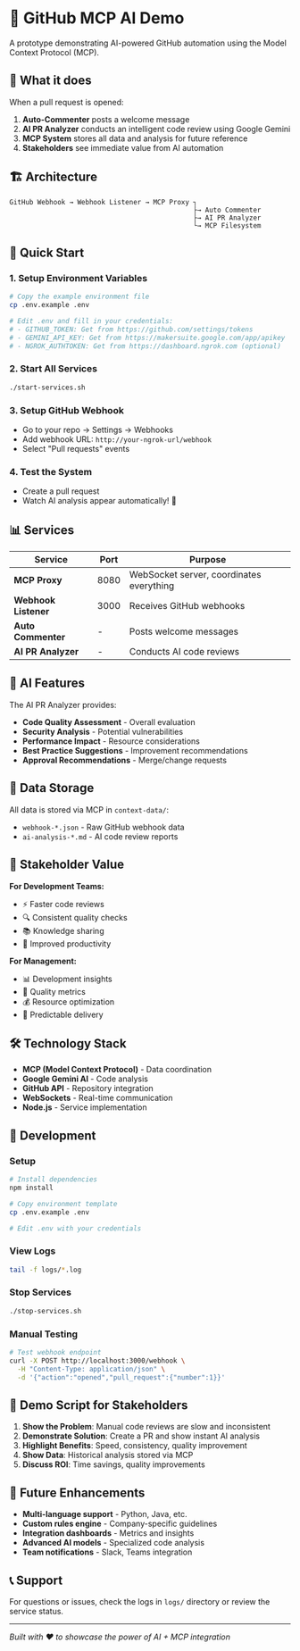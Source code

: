 # 🤖 GitHub MCP AI Demo

A prototype demonstrating AI-powered GitHub automation using the Model Context Protocol (MCP).

## 🎯 What it does

When a pull request is opened:

1. **Auto-Commenter** posts a welcome message
2. **AI PR Analyzer** conducts an intelligent code review using Google Gemini
3. **MCP System** stores all data and analysis for future reference
4. **Stakeholders** see immediate value from AI automation

## 🏗️ Architecture

```
GitHub Webhook → Webhook Listener → MCP Proxy ┐
                                              ├→ Auto Commenter
                                              ├→ AI PR Analyzer
                                              └→ MCP Filesystem
```

## 🚀 Quick Start

### 1. Setup Environment Variables

```bash
# Copy the example environment file
cp .env.example .env

# Edit .env and fill in your credentials:
# - GITHUB_TOKEN: Get from https://github.com/settings/tokens
# - GEMINI_API_KEY: Get from https://makersuite.google.com/app/apikey
# - NGROK_AUTHTOKEN: Get from https://dashboard.ngrok.com (optional)
```

### 2. Start All Services

```bash
./start-services.sh
```

### 3. Setup GitHub Webhook

- Go to your repo → Settings → Webhooks
- Add webhook URL: `http://your-ngrok-url/webhook`
- Select "Pull requests" events

### 4. Test the System

- Create a pull request
- Watch AI analysis appear automatically! 🎉

## 📊 Services

| Service              | Port | Purpose                                  |
| -------------------- | ---- | ---------------------------------------- |
| **MCP Proxy**        | 8080 | WebSocket server, coordinates everything |
| **Webhook Listener** | 3000 | Receives GitHub webhooks                 |
| **Auto Commenter**   | -    | Posts welcome messages                   |
| **AI PR Analyzer**   | -    | Conducts AI code reviews                 |

## 🤖 AI Features

The AI PR Analyzer provides:

- **Code Quality Assessment** - Overall evaluation
- **Security Analysis** - Potential vulnerabilities
- **Performance Impact** - Resource considerations
- **Best Practice Suggestions** - Improvement recommendations
- **Approval Recommendations** - Merge/change requests

## 📁 Data Storage

All data is stored via MCP in `context-data/`:

- `webhook-*.json` - Raw GitHub webhook data
- `ai-analysis-*.md` - AI code review reports

## 🎯 Stakeholder Value

**For Development Teams:**

- ⚡ Faster code reviews
- 🔍 Consistent quality checks
- 📚 Knowledge sharing
- 🚀 Improved productivity

**For Management:**

- 📊 Development insights
- 🎯 Quality metrics
- 💰 Resource optimization
- 🔮 Predictable delivery

## 🛠️ Technology Stack

- **MCP (Model Context Protocol)** - Data coordination
- **Google Gemini AI** - Code analysis
- **GitHub API** - Repository integration
- **WebSockets** - Real-time communication
- **Node.js** - Service implementation

## 🔧 Development

### Setup

```bash
# Install dependencies
npm install

# Copy environment template
cp .env.example .env

# Edit .env with your credentials
```

### View Logs

```bash
tail -f logs/*.log
```

### Stop Services

```bash
./stop-services.sh
```

### Manual Testing

```bash
# Test webhook endpoint
curl -X POST http://localhost:3000/webhook \
  -H "Content-Type: application/json" \
  -d '{"action":"opened","pull_request":{"number":1}}'
```

## 🌟 Demo Script for Stakeholders

1. **Show the Problem**: Manual code reviews are slow and inconsistent
2. **Demonstrate Solution**: Create a PR and show instant AI analysis
3. **Highlight Benefits**: Speed, consistency, quality improvement
4. **Show Data**: Historical analysis stored via MCP
5. **Discuss ROI**: Time savings, quality improvements

## 🔮 Future Enhancements

- **Multi-language support** - Python, Java, etc.
- **Custom rules engine** - Company-specific guidelines
- **Integration dashboards** - Metrics and insights
- **Advanced AI models** - Specialized code analysis
- **Team notifications** - Slack, Teams integration

## 📞 Support

For questions or issues, check the logs in `logs/` directory or review the service status.

---

_Built with ❤️ to showcase the power of AI + MCP integration_
